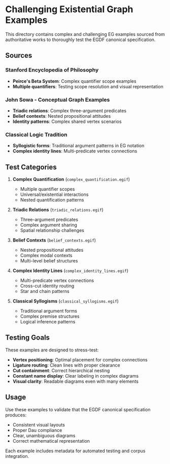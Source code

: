 # Challenging Existential Graph Examples

This directory contains complex and challenging EG examples sourced from authoritative works to thoroughly test the EGDF canonical specification.

## Sources

### Stanford Encyclopedia of Philosophy
- **Peirce's Beta System**: Complex quantifier scope examples
- **Multiple quantifiers**: Testing scope resolution and visual representation

### John Sowa - Conceptual Graph Examples
- **Triadic relations**: Complex three-argument predicates
- **Belief contexts**: Nested propositional attitudes
- **Identity patterns**: Complex shared vertex scenarios

### Classical Logic Tradition
- **Syllogistic forms**: Traditional argument patterns in EG notation
- **Complex identity lines**: Multi-predicate vertex connections

## Test Categories

1. **Complex Quantification** (`complex_quantification.egif`)
   - Multiple quantifier scopes
   - Universal/existential interactions
   - Nested quantification patterns

2. **Triadic Relations** (`triadic_relations.egif`)
   - Three-argument predicates
   - Complex argument sharing
   - Spatial relationship challenges

3. **Belief Contexts** (`belief_contexts.egif`)
   - Nested propositional attitudes
   - Complex modal contexts
   - Multi-level belief structures

4. **Complex Identity Lines** (`complex_identity_lines.egif`)
   - Multi-predicate vertex connections
   - Cross-cut identity routing
   - Star and chain patterns

5. **Classical Syllogisms** (`classical_syllogisms.egif`)
   - Traditional argument forms
   - Complex premise structures
   - Logical inference patterns

## Testing Goals

These examples are designed to stress-test:
- **Vertex positioning**: Optimal placement for complex connections
- **Ligature routing**: Clean lines with proper clearance
- **Cut containment**: Correct hierarchical nesting
- **Constant name display**: Clear labeling in complex diagrams
- **Visual clarity**: Readable diagrams even with many elements

## Usage

Use these examples to validate that the EGDF canonical specification produces:
- Consistent visual layouts
- Proper Dau compliance
- Clear, unambiguous diagrams
- Correct mathematical representation

Each example includes metadata for automated testing and corpus integration.
